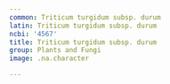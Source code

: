 ```yaml
---
common: Triticum turgidum subsp. durum
latin: Triticum turgidum subsp. durum
ncbi: '4567'
title: Triticum turgidum subsp. durum
group: Plants and Fungi
image: .na.character

---
```

